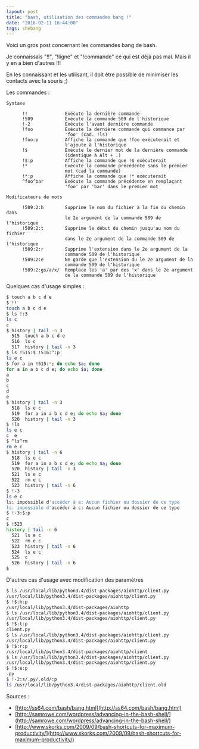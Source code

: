 ```yaml
---
layout: post
title: "bash, utilisation des commandes bang !"
date: "2016-02-11 16:44:00"
tags: shebang
---
```

Voici un gros post concernant les commandes bang de bash.

Je connaissais "!!", "!ligne" et "!commande" ce qui est déjà pas mal. Mais il y en a bien d'autres !!!

En les connaissant et les utilisant, il doit être possible de minimiser les contacts avec la souris ;)

Les commandes : 


```
Syntaxe
      
      !!              Exécute la dernière commande
      !509            Exécute la commande 509 de l'historique
      !-2             Exécute l'avant dernière commande 
      !foo            Exécute la dernière commande qui commance par 
                      'foo' (cad. !ls)
      !foo:p          Affiche la commande que !foo exécuterait et 
                      l'ajoute à l'historique
      !$              Exécute le dernier mot de la dernière commande 
                      (identique à Alt + .)
      !$:p            Affiche la commande que !$ exécuterait
      !*              Exécute la commande précédente sans le premier 
                      mot (cad la commande)
      !*:p            Affiche la commande que !* exécuterait
      ^foo^bar        Exécute la commande précédente en remplaçant 
                      'foo' par 'bar' dans le premier mot

Modificateurs de mots

      !509:2:h        Supprime le nom du fichier à la fin du chemin dans 
                      le 2e argument de la commande 509 de l'historique
      !509:2:t        Supprime le début du chemin jusqu'au nom du fichier 
                      dans le 2e argument de la commande 509 de l'historique
      !509:2:r        Supprime l'extension dans le 2e argument de la 
                      commande 509 de l'historique
      !509:2:e        Ne garde que l'extension du le 2e argument de la 
                      commande 509 de l'historique
      !509:2:gs/a/x/  Remplace les 'a' par des 'x' dans le 2e argument 
                      de la commande 509 de l'historique
```

Quelques cas d'usage simples :


```bash
$ touch a b c d e
$ !!
touch a b c d e
$ ls !:3
ls c
c
$ history | tail -n 3
  515  touch a b c d e
  516  ls c
  517  history | tail -n 3
$ ls !515:$ !516:^:p
ls e c
$ for a in !515:*; do echo $a; done
for a in a b c d e; do echo $a; done
a
b
c
d
e
$ history | tail -n 3
  518  ls e c
  519  for a in a b c d e; do echo $a; done
  520  history | tail -n 3
$ !ls
ls e c
c  e
$ ^ls^rm
rm e c
$ history | tail -n 6
  518  ls e c
  519  for a in a b c d e; do echo $a; done
  520  history | tail -n 3
  521  ls e c
  522  rm e c
  523  history | tail -n 6
$ !-3
ls e c
ls: impossible d'accéder à e: Aucun fichier ou dossier de ce type
ls: impossible d'accéder à c: Aucun fichier ou dossier de ce type
$ !-3:$:p
c
$ !523
history | tail -n 6
  521  ls e c
  522  rm e c
  523  history | tail -n 6
  524  ls e c
  525  c
  526  history | tail -n 6
$
```

D'autres cas d'usage avec modification des paramètres


```bash
$ ls /usr/local/lib/python3.4/dist-packages/aiohttp/client.py
/usr/local/lib/python3.4/dist-packages/aiohttp/client.py
$ !$:h:p
/usr/local/lib/python3.4/dist-packages/aiohttp
$ ls /usr/local/lib/python3.4/dist-packages/aiohttp/client.py
/usr/local/lib/python3.4/dist-packages/aiohttp/client.py
$ !$:t:p
client.py
$ ls /usr/local/lib/python3.4/dist-packages/aiohttp/client.py
/usr/local/lib/python3.4/dist-packages/aiohttp/client.py
$ !$:r:p
/usr/local/lib/python3.4/dist-packages/aiohttp/client
$ ls /usr/local/lib/python3.4/dist-packages/aiohttp/client.py
/usr/local/lib/python3.4/dist-packages/aiohttp/client.py
$ !$:e:p
.py
$ !-2:s/.py/.old/:p
ls /usr/local/lib/python3.4/dist-packages/aiohttp/client.old
```

Sources :
- [http://ss64.com/bash/bang.html](http://ss64.com/bash/bang.html)
- [http://samrowe.com/wordpress/advancing-in-the-bash-shell/](http://samrowe.com/wordpress/advancing-in-the-bash-shell/)
- [http://www.skorks.com/2009/09/bash-shortcuts-for-maximum-productivity/](http://www.skorks.com/2009/09/bash-shortcuts-for-maximum-productivity/)



